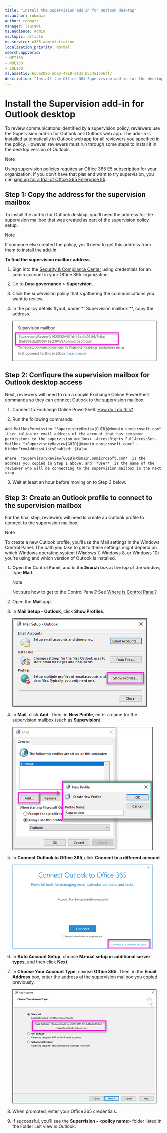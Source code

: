 ```yaml
---
title: "Install the Supervision add-in for Outlook desktop"
ms.author: robmazz
author: robmazz
manager: laurawi
ms.audience: Admin
ms.topic: article
ms.service: o365-administration
localization_priority: Normal
search.appverid:
- MET150
- MOE150
- ZOL160
ms.assetid: 6c5620e6-aba3-4910-8f3a-b55451656ff7
description: "Install the Office 365 Supervision add-in for the desktop version of Outlook"
---
```


# Install the Supervision add-in for Outlook desktop

To review communications identified by a supervision policy, reviewers use the Supervision add-in for Outlook and Outlook web app. The add-in is installed automatically in Outlook web app for all reviewers you specified in the policy. However, reviewers must run through some steps to install it in the desktop version of Outlook.
  
> [!NOTE]
> Using supervision policies requires an Office 365 E5 subscription for your organization. If you don't have that plan and want to try supervision, you can [sign up for a trial of Office 365 Enterprise E5](https://go.microsoft.com/fwlink/p/?LinkID=698279). 
  
## Step 1: Copy the address for the supervision mailbox

To install the add-in for Outlook desktop, you'll need the address for the supervision mailbox that was created as part of the supervision policy setup. 
  
> [!NOTE]
> If someone else created the policy, you'll need to get this address from them to install the add-in. 
  
 **To find the supervision mailbox address**
  
1. Sign into the [Security &amp; Compliance Center](https://protection.office.com) using credentials for an admin account in your Office 365 organization. 
    
2. Go to **Data governance** \> **Supervision**.
    
3. Click the supervision policy that's gathering the communications you want to review.
    
4. In the policy details flyout, under ** Supervision mailbox **, copy the address. 
    
    ![The 'Supervision Mailbox' section of a supervision policy's details flyout showing the supervision mailbox address highlighted](media/71779d0e-4f01-4dd3-8234-5f9c30eeb067.jpg)
  
## Step 2: Configure the supervision mailbox for Outlook desktop access

Next, reviewers will need to run a couple Exchange Online PowerShell commands so they can connect Outlook to the supervision mailbox.
  
1. Connect to Exchange Online PowerShell. [How do I do this?](https://docs.microsoft.com/powershell/exchange/exchange-online/connect-to-exchange-online-powershell/connect-to-exchange-online-powershell)
    
2. Run the following commands.
    
  ```
  Add-MailboxPermission "SupervisoryReview{GUID}@domain.onmicrosoft.com" -User <alias or email address of the account that has reviewer permissions to the supervision mailbox> -AccessRights FullAccessSet-Mailbox "<SupervisoryReview{GUID}@domain.onmicrosoft.com>" -HiddenFromAddressListsEnabled: $false
  ```

    Where  *SupervisoryReview{GUID}@domain.onmicrosoft.com*  is the address you copied in Step 1 above, and  *User*  is the name of the reviewer who will be connecting to the supervision mailbox in the next step. 
    
3. Wait at least an hour before moving on to Step 3 below.
    
## Step 3: Create an Outlook profile to connect to the supervision mailbox

For the final step, reviewers will need to create an Outlook profile to connect to the supervision mailbox. 
  
> [!NOTE]
> To create a new Outlook profile, you'll use the Mail settings in the Windows Control Panel. The path you take to get to these settings might depend on which Windows operating system (Windows 7, Windows 8, or Windows 10) you're using and which version of Outlook is installed. 
  
1. Open the Control Panel, and in the **Search** box at the top of the window, type **Mail**. 
    
    > [!NOTE]
    > Not sure how to get to the Control Panel? See [Where is Control Panel?](https://support.microsoft.com/help/13764/windows-where-is-control-panel)
  
2. Open the **Mail** app. 
    
3. In **Mail Setup - Outlook**, click **Show Profiles**.
    
    ![The 'Mail Setup - Outlook' dialog box with the 'Show Profiles' button highlighted](media/28b5dae9-d10c-4f2b-926a-294c857d555c.jpg)
  
4. In **Mail**, click **Add**. Then, in **New Profile**, enter a name for the supervision mailbox (such as **Supervision**).
    
    ![The 'New Profile' dialog showing the name 'Supervision' in the 'Profile Name' box](media/d02ae181-b541-4ec6-8f51-698f30033204.jpg)
  
5. In **Connect Outlook to Office 365**, click **Connect to a different account**.
    
    ![The 'Connect Outlook to Office 365' message with the 'Connect to a different account' link highlighted](media/fac49ff8-a7f0-4e82-a271-9ec045a95de1.jpg)
  
6. In **Auto Account Setup**, choose **Manual setup or additional server types**, and then click **Next**.
    
7. In **Choose Your Account Type**, choose **Office 365**. Then, in the **Email Address** box, enter the address of the supervision mailbox you copied previously. 
    
    ![The 'Choose Your Account Type' page of the 'Add Account' dialog in Outlook showing the 'Email Address' box highlighted.](media/4f601236-9f69-4cf6-a58c-0b91204aa8cb.jpg)
  
8. When prompted, enter your Office 365 credentials.
    
9. If successful, you'll see the **Supervision - \<policy name\>** folder listed in the Folder List view in Outlook. 
    

